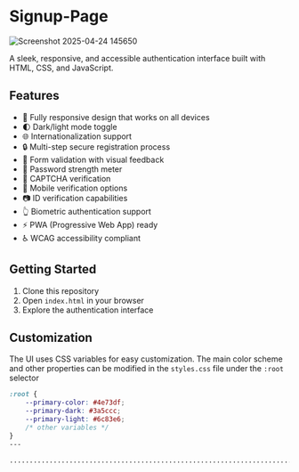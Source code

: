 # Signup-Page
![Screenshot 2025-04-24 145650](https://github.com/user-attachments/assets/ffb30f9c-65dc-4f20-b0ae-a781409ba54a)

A sleek, responsive, and accessible authentication interface built with HTML, CSS, and JavaScript.

## Features

- 📱 Fully responsive design that works on all devices
- 🌓 Dark/light mode toggle
- 🌐 Internationalization support
- 🔒 Multi-step secure registration process
- 📝 Form validation with visual feedback
- 🔑 Password strength meter
- 🤖 CAPTCHA verification
- 📱 Mobile verification options
- 📷 ID verification capabilities
- 👆 Biometric authentication support
- ⚡ PWA (Progressive Web App) ready
- ♿ WCAG accessibility compliant

## Getting Started

1. Clone this repository
2. Open `index.html` in your browser
3. Explore the authentication interface

## Customization

The UI uses CSS variables for easy customization. The main color scheme and other properties can be modified in the `styles.css` file under the `:root` selector

```css
:root {
    --primary-color: #4e73df;
    --primary-dark: #3a5ccc;
    --primary-light: #6c83e6;
    /* other variables */
}
---

...................................................................................
